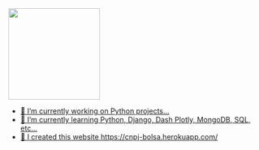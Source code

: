 <div align="left">
  <a href="https://github.com/FelipeBMoura">
  <img height="180em" src="https://github-readme-stats.vercel.app/api?username=FelipeBMoura&show_icons=true&theme=dracula&include_all_commits=true&count_private=true"/>
<!--   <img height="180em" src="https://github-readme-stats.vercel.app/api/top-langs/?username=FelipeBMoura&layout=compact&langs_count=7&theme=dracula"/> -->
</div>


- 🔭 I’m currently working on Python projects...
- 🌱 I’m currently learning Python, Django, Dash Plotly, MongoDB, SQL, etc...
- 🔗 I created this website https://cnpj-bolsa.herokuapp.com/
